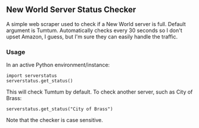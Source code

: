 ## New World Server Status Checker

A simple web scraper used to check if a New World server is full. Default argument is Tumtum. Automatically checks every 30 seconds so I don't upset Amazon, I guess, but I'm sure they can easily handle the traffic.

### Usage

In an active Python environment/instance:
```
import serverstatus
serverstatus.get_status()
```
This will check Tumtum by default. To check another server, such as City of Brass:
```
serverstatus.get_status("City of Brass")
```
Note that the checker is case sensitive.